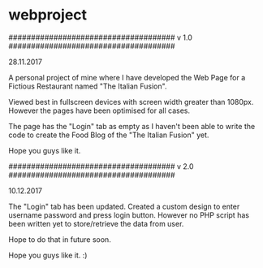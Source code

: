 # webproject

#####################################
v 1.0
#####################################

28.11.2017

A personal project of mine where I have developed the Web Page for a Fictious Restaurant named "The Italian Fusion".


Viewed best in fullscreen devices with screen width greater than 1080px. However the pages have been optimised for all cases. 


The page has the "Login" tab as empty as I haven't been able to write the code to create the Food Blog of the "The Italian Fusion" yet.

Hope you guys like it.

#####################################
v 2.0
#####################################

10.12.2017

The "Login" tab has been updated. Created a custom design to enter username password and press login button. However no PHP script has been written yet to store/retrieve the data from user.

Hope to do that in future soon.

Hope you guys like it. :)
